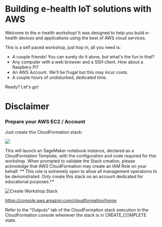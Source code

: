 # Building e-health IoT solutions with AWS

Welcome to the e-health workshop! It was designed to help you build e-health devices and applications using the best of AWS cloud services.

This is a self paced workshop, just hop in, all you need is:
  * A couple friends! You can surely do it alone, but what's the fun in that?
  * Any computer with a web browser and a SSH client. How about a Raspbery Pi?
  * An AWS Account. We'll be frugal but this may incur costs.
  * A couple hours of undisturbed, dedicated time.

Ready? Let's go!

# Disclaimer


### Prepare your AWS EC2 / Account
Just create this CloudFormation stack:

<a href="https://console.aws.amazon.com/cloudformation/home?#/stacks/create/review?filter=active&templateURL=https:%2F%2Fs3.amazonaws.com%2Fehw-artifacts%2Ftemplate.yml&stackName=ehealth-workshop"><img src="https://s3.amazonaws.com/cloudformation-examples/cloudformation-launch-stack.png"/></a>

This will launch an SageMaker notebook instance, declared as a CloudFormation Template, with the configuration and code required for this workshop. When prompted to validate the Stack creation, please acknoledge that AWS CloudFormation may create an IAM Role on your behalf.  ** This role is extremely open to allow all management operations to be demonstrated. Only create this stack on an account dedicated for educational purposes.**

![Create Workshop Stack](/InternetOfHealthcare/ehealth-workshop/blob/master/images/create-stack.png?raw=true "Create Workshop Stack")

https://console.aws.amazon.com/cloudformation/home

Refer to the "Outputs" tab of the CloudFormation stack execution in the CloudFormation console whenever the stack is in CREATE_COMPLETE state.

